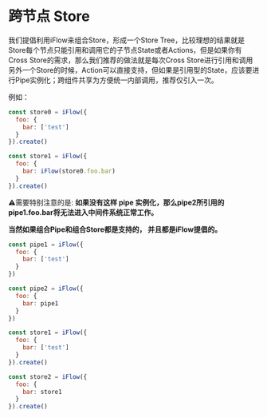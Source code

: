 # 跨节点 Store

我们提倡利用iFlow来组合Store，形成一个Store Tree，比较理想的结果就是Store每个节点只能引用和调用它的子节点State或者Actions，但是如果你有Cross Store的需求，那么我们推荐的做法就是每次Cross Store进行引用和调用 另外一个Store的时候，Action可以直接支持，但如果是引用型的State，应该要进行Pipe实例化；跨组件共享为方便统一内部调用，推荐仅引入一次。

例如：

```javascript
const store0 = iFlow({
  foo: {
    bar: ['test']
  }
}).create()

const store1 = iFlow({
  foo: {
    bar: iFlow(store0.foo.bar)
  }
}).create()
```

⚠️需要特别注意的是: **如果没有这样 pipe 实例化，那么pipe2所引用的pipe1.foo.bar将无法进入中间件系统正常工作。**

**当然如果组合Pipe和组合Store都是支持的， 并且都是iFlow提倡的。**

```javascript
const pipe1 = iFlow({
  foo: {
    bar: ['test']
  }
})

const pipe2 = iFlow({
  foo: {
    bar: pipe1
  }
})
```


```javascript
const store1 = iFlow({
  foo: {
    bar: ['test']
  }
}).create()

const store2 = iFlow({
  foo: {
    bar: store1
  }
}).create()
```